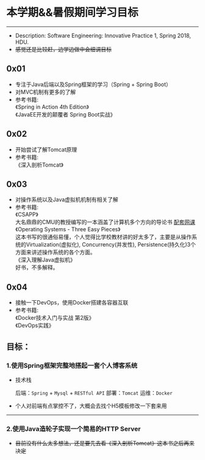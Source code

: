 # 本学期&&暑假期间学习目标
---
* Description: Software Engineering: Innovative Practice 1, Spring 2018, HDU.
* ~~感觉还是比较赶，边学边做中会细调目标~~

## 0x01
* 专注于Java后端以及Spring框架的学习（Spring + Spring Boot）
* 对MVC机制有更多的了解
* 参考书籍:  
  《Spring in Action 4th Edition》  
  《JavaEE开发的颠覆者 Spring Boot实战》

## 0x02
* 开始尝试了解Tomcat原理
* 参考书籍:  
  《深入剖析Tomcat》

## 0x03
* 对操作系统以及Java虚拟机机制有相关了解
* 参考书籍:  
  《CSAPP》  
   大名鼎鼎的CMU的教授编写的一本涵盖了计算机多个方向的导论书  [配套网课](https://www.youtube.com/playlist?list=PLbY-cFJNzq7z_tQGq-rxtq_n2QQDf5vnM)  
  《Operating Systems - Three Easy Pieces》  
   这本书写的很通俗易懂，个人觉得比学校教材讲的好太多了，主要是从操作系统的Virtualization(虚拟化), Concurrency(并发性), Persistence(持久化)3个方面来讲述操作系统的各个方面。  
  《深入理解Java虚拟机》  
   好书，不多解释。

## 0x04
* 接触一下DevOps，使用Docker搭建各容器互联
* 参考书籍:  
  《Docker技术入门与实战 第2版》  
  《DevOps实践》


## 目标：
### 1.使用Spring框架完整地搭起一套个人博客系统
* 技术栈  

  后端：`Spring` + `Mysql` + `RESTful API`
  部署：`Tomcat`
  运维：`Docker`  

* 个人对前端有点掌控不了，大概会去找个H5模板修改一下套来用
---
### 2.使用Java造轮子实现一个简易的HTTP Server
* ~~目前没有什么太多想法，还是要先去看《深入剖析Tomcat》这本书之后再来决定~~
